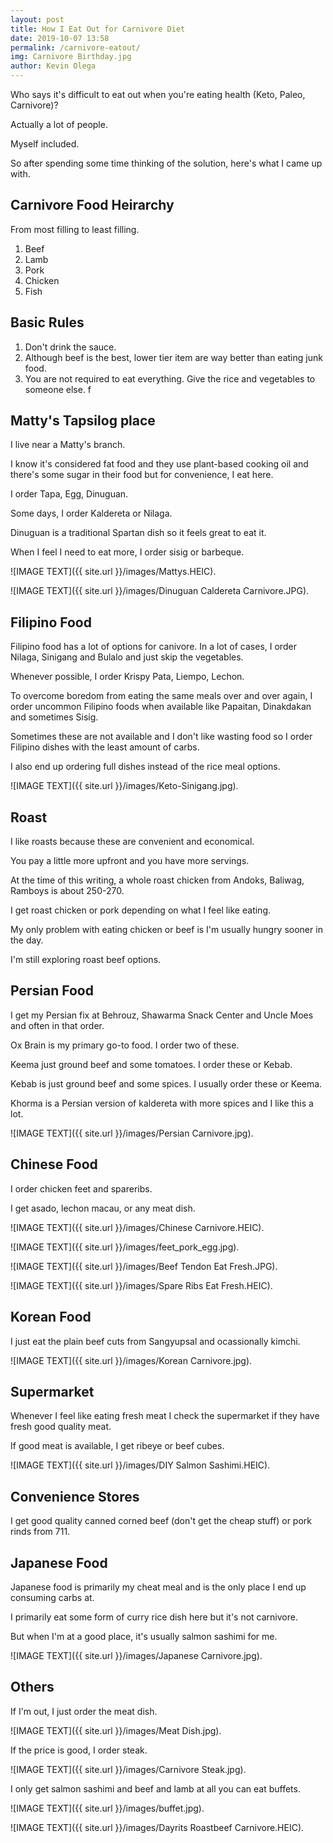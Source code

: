 ```yaml
--- 
layout: post 
title: How I Eat Out for Carnivore Diet
date: 2019-10-07 13:58
permalink: /carnivore-eatout/ 
img: Carnivore Birthday.jpg
author: Kevin Olega 
--- 
```

Who says it's difficult to eat out when you're eating health (Keto, Paleo, Carnivore)? 

Actually a lot of people.

Myself included.

So after spending some time thinking of the solution, here's what I came up with.

## Carnivore Food Heirarchy

From most filling to least filling.

1. Beef
2. Lamb
3. Pork
4. Chicken
5. Fish

## Basic Rules

1. Don't drink the sauce.
2. Although beef is the best, lower tier item are way better than eating junk food.
3. You are not required to eat everything. Give the rice and vegetables to someone else. 
f
## Matty's Tapsilog place

I live near a Matty's branch.

I know it's considered fat food and they use plant-based cooking oil and there's some sugar in their food but for convenience, I eat here.

I order Tapa, Egg, Dinuguan.

Some days, I order Kaldereta or Nilaga.

Dinuguan is a traditional Spartan dish so it feels great to eat it.

When I feel I need to eat more, I order sisig or barbeque.

![IMAGE TEXT]({{ site.url }}/images/Mattys.HEIC).

![IMAGE TEXT]({{ site.url }}/images/Dinuguan Caldereta Carnivore.JPG).

## Filipino Food

Filipino food has a lot of options for canivore. In a lot of cases, I order Nilaga, Sinigang and Bulalo and just skip the vegetables.

Whenever possible, I order Krispy Pata, Liempo, Lechon.

To overcome boredom from eating the same meals over and over again, I order uncommon Filipino foods when available like Papaitan, Dinakdakan and sometimes Sisig.

Sometimes these are not available and I don't like wasting food so I order Filipino dishes with the least amount of carbs.

I also end up ordering full dishes instead of the rice meal options.

![IMAGE TEXT]({{ site.url }}/images/Keto-Sinigang.jpg).

## Roast

I like roasts because these are convenient and economical.

You pay a little more upfront and you have more servings.

At the time of this writing, a whole roast chicken from Andoks, Baliwag, Ramboys is about 250-270.

I get roast chicken or pork depending on what I feel like eating.

My only problem with eating chicken or beef is I'm usually hungry sooner in the day.

I'm still exploring roast beef options.

## Persian Food

I get my Persian fix at Behrouz, Shawarma Snack Center and Uncle Moes and often in that order.

Ox Brain is my primary go-to food. I order two of these.

Keema just ground beef and some tomatoes. I order these or Kebab. 

Kebab is just ground beef and some spices. I usually order these or Keema. 

Khorma is a Persian version of kaldereta with more spices and I like this a lot.

![IMAGE TEXT]({{ site.url }}/images/Persian Carnivore.jpg).

## Chinese Food

I order chicken feet and spareribs.

I get asado, lechon macau, or any meat dish. 

![IMAGE TEXT]({{ site.url }}/images/Chinese Carnivore.HEIC).

![IMAGE TEXT]({{ site.url }}/images/feet_pork_egg.jpg).

![IMAGE TEXT]({{ site.url }}/images/Beef Tendon Eat Fresh.JPG).

![IMAGE TEXT]({{ site.url }}/images/Spare Ribs Eat Fresh.HEIC).

## Korean Food

I just eat the plain beef cuts from Sangyupsal and ocassionally kimchi.

![IMAGE TEXT]({{ site.url }}/images/Korean Carnivore.jpg).

## Supermarket 

Whenever I feel like eating fresh meat I check the supermarket if they have fresh good quality meat.

If good meat is available, I get ribeye or beef cubes. 

![IMAGE TEXT]({{ site.url }}/images/DIY Salmon Sashimi.HEIC).

## Convenience Stores

I get good quality canned corned beef (don't get the cheap stuff) or pork rinds from 711.

## Japanese Food

Japanese food is primarily my cheat meal and is the only place I end up consuming carbs at.

I primarily eat some form of curry rice dish here but it's not carnivore.

But when I'm at a good place, it's usually salmon sashimi for me.

![IMAGE TEXT]({{ site.url }}/images/Japanese Carnivore.jpg).

## Others

If I'm out, I just order the meat dish.

![IMAGE TEXT]({{ site.url }}/images/Meat Dish.jpg).

If the price is good, I order steak.

![IMAGE TEXT]({{ site.url }}/images/Carnivore Steak.jpg).

I only get salmon sashimi and beef and lamb at all you can eat buffets.

![IMAGE TEXT]({{ site.url }}/images/buffet.jpg).

![IMAGE TEXT]({{ site.url }}/images/Dayrits Roastbeef Carnivore.HEIC).